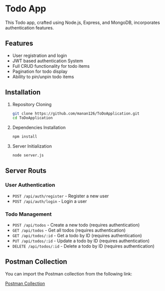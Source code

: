 # Todo App

This Todo app, crafted using Node.js, Express, and MongoDB, incorporates authentication features.

## Features

- User registration and login
- JWT based authentication System
- Full CRUD functionality for todo items
- Pagination for todo display
- Ability to pin/unpin todo items

## Installation

1. Repository Cloning   

   ```bash
   git clone https://github.com/manan126/ToDoApplication.git
   cd ToDoApplication
   ```

2. Dependencies Installation

   ```bash
   npm install
   ```

3. Server Initialization
   ```bash
   node server.js
   ```

## Server Routs

### User Authentication

- `POST /api/auth/register` - Register a new user
- `POST /api/auth/login` - Login a user

### Todo Management

- `POST /api/todos` - Create a new todo (requires authentication)
- `GET /api/todos` - Get all todos (requires authentication)
- `GET /api/todos/:id` - Get a todo by ID (requires authentication)
- `PUT /api/todos/:id` - Update a todo by ID (requires authentication)
- `DELETE /api/todos/:id` - Delete a todo by ID (requires authentication)

## Postman Collection

You can import the Postman collection from the following link:

[Postman Collection](https://techforensics.postman.co/workspace/Team-Workspace~5f8f7946-49eb-472c-8392-80b4924d6cf1/collection/34118583-fe522a5a-ab48-4cae-b4dd-971e3b4f987f?action=share&creator=34118583)
